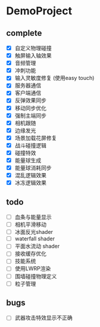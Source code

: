 # DemoProject

## complete
- [x] 自定义物理碰撞
- [x] 触屏输入轴效果
- [x] 音频管理
- [x] 冲刺功能
- [x] 输入灵敏度修复 (使用easy touch)
- [x] 服务器通信
- [x] 客户端通信
- [x] 反弹效果同步
- [x] 移动同步优化 
- [x] 强制主端同步
- [x] 相机跟随
- [x] 边缘发光
- [x] 场景加载花屏修复
- [x] 战斗碰撞逻辑
- [x] 碰撞特效
- [x] 能量球生成
- [x] 能量球消耗同步
- [x] 混乱逻辑效果
- [x] 冰冻逻辑效果
## todo
- [ ] 血条与能量显示
- [ ] 相机平滑移动 
- [ ] 冰面反光shader
- [ ] waterfall shader
- [ ] 平面水流动 shader
- [ ] 接收缓存优化
- [ ] 技能系统
- [ ] 使用LWRP渲染
- [ ] 围墙碰撞物理定义
- [ ] 粒子管理
## bugs
- [ ] 武器攻击特效显示不正确
